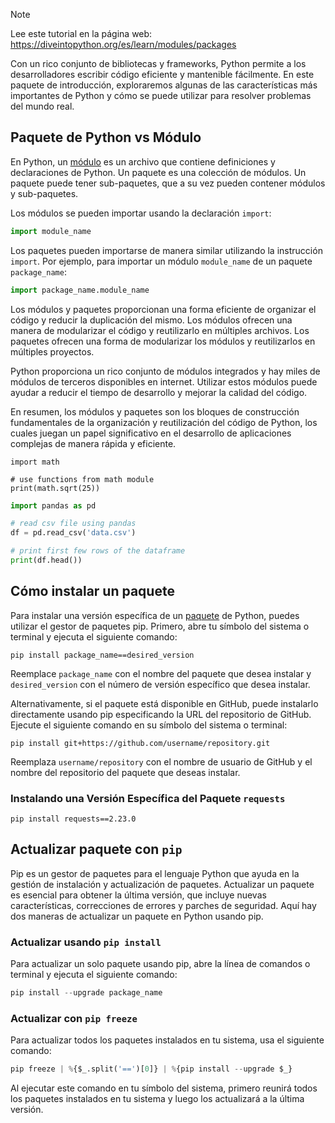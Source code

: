 > [!NOTE]
> Lee este tutorial en la página web: https://diveintopython.org/es/learn/modules/packages

Con un rico conjunto de bibliotecas y frameworks, Python permite a los desarrolladores escribir código eficiente y mantenible fácilmente. En este paquete de introducción, exploraremos algunas de las características más importantes de Python y cómo se puede utilizar para resolver problemas del mundo real.

## Paquete de Python vs Módulo

En Python, un [módulo](https://docs.python.org/3/glossary.html#term-module) es un archivo que contiene definiciones y declaraciones de Python. Un paquete es una colección de módulos. Un paquete puede tener sub-paquetes, que a su vez pueden contener módulos y sub-paquetes.

Los módulos se pueden importar usando la declaración `import`:

```python
import module_name
```

Los paquetes pueden importarse de manera similar utilizando la instrucción `import`. Por ejemplo, para importar un módulo `module_name` de un paquete `package_name`:

```python
import package_name.module_name
```

Los módulos y paquetes proporcionan una forma eficiente de organizar el código y reducir la duplicación del mismo. Los módulos ofrecen una manera de modularizar el código y reutilizarlo en múltiples archivos. Los paquetes ofrecen una forma de modularizar los módulos y reutilizarlos en múltiples proyectos.

Python proporciona un rico conjunto de módulos integrados y hay miles de módulos de terceros disponibles en internet. Utilizar estos módulos puede ayudar a reducir el tiempo de desarrollo y mejorar la calidad del código.

En resumen, los módulos y paquetes son los bloques de construcción fundamentales de la organización y reutilización del código de Python, los cuales juegan un papel significativo en el desarrollo de aplicaciones complejas de manera rápida y eficiente.

```python3
import math

# use functions from math module
print(math.sqrt(25))
```

```python
import pandas as pd

# read csv file using pandas
df = pd.read_csv('data.csv')

# print first few rows of the dataframe
print(df.head())
```

## Cómo instalar un paquete

Para instalar una versión específica de un [paquete](https://docs.python.org/3/glossary.html#term-package) de Python, puedes utilizar el gestor de paquetes pip. Primero, abre tu símbolo del sistema o terminal y ejecuta el siguiente comando:

```shell
pip install package_name==desired_version
```

Reemplace `package_name` con el nombre del paquete que desea instalar y `desired_version` con el número de versión específico que desea instalar.

Alternativamente, si el paquete está disponible en GitHub, puede instalarlo directamente usando pip especificando la URL del repositorio de GitHub. Ejecute el siguiente comando en su símbolo del sistema o terminal:

```shell
pip install git+https://github.com/username/repository.git
```

Reemplaza `username/repository` con el nombre de usuario de GitHub y el nombre del repositorio del paquete que deseas instalar.

### Instalando una Versión Específica del Paquete `requests`

```shell
pip install requests==2.23.0
```

## Actualizar paquete con `pip`

Pip es un gestor de paquetes para el lenguaje Python que ayuda en la gestión de instalación y actualización de paquetes. Actualizar un paquete es esencial para obtener la última versión, que incluye nuevas características, correcciones de errores y parches de seguridad. Aquí hay dos maneras de actualizar un paquete en Python usando pip.

### Actualizar usando `pip install`

Para actualizar un solo paquete usando pip, abre la línea de comandos o terminal y ejecuta el siguiente comando:

```python
pip install --upgrade package_name
```

### Actualizar con `pip freeze`

Para actualizar todos los paquetes instalados en tu sistema, usa el siguiente comando:

```python
pip freeze | %{$_.split('==')[0]} | %{pip install --upgrade $_}
```

Al ejecutar este comando en tu símbolo del sistema, primero reunirá todos los paquetes instalados en tu sistema y luego los actualizará a la última versión.
